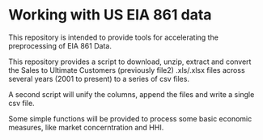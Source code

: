 # Working with US EIA 861 data

This repository is intended to provide tools for accelerating the preprocessing of EIA 861 Data.

This repository provides a script to download, unzip, extract and convert the Sales to Ultimate Customers (previously file2) .xls/.xlsx files across several years (2001 to present) to a series of csv files.

A second script will unify the columns, append the files and write a single csv file. 

Some simple functions will be provided to process some basic economic measures, like market concerntration and HHI.
